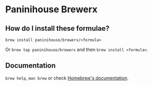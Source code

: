 # Paninihouse Brewerx

## How do I install these formulae?

`brew install paninihouse/brewerx/<formula>`

Or `brew tap paninihouse/brewerx` and then `brew install <formula>`.

## Documentation

`brew help`, `man brew` or check [Homebrew's documentation](https://docs.brew.sh).
